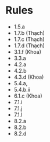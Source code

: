 # Rules
- 1.5.a
- 1.7.b (Thạch)
- 1.7.c (Thạch)
- 1.7.d (Thạch)
- 3.1.f (Khoa)
- 3.3.a
- 4.2.a
- 4.2.b
- 4.3.d (Khoa)
- 5.4.a,
- 5.4.b.ii
- 6.1.c (Khoa)
- 7.1.i
- 7.1.j
- 7.1.l
- 8.2.a
- 8.2.b
- 8.2.d

